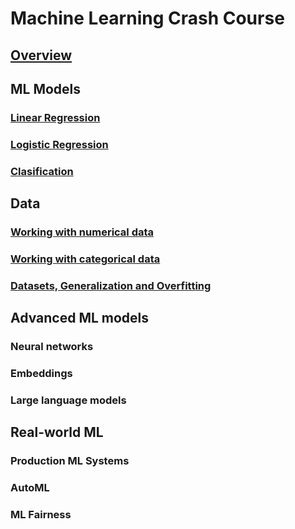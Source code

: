 # Machine Learning Crash Course

## [Overview](./overview.md)

## ML Models

### [Linear Regression](./linear_regression.md)

### [Logistic Regression](./logistic_regression.md)

### [Clasification](./clasification.md)

## Data

### [Working with numerical data](./numerical_data.md)

### [Working with categorical data](./categorical_data.md)

### [Datasets, Generalization and Overfitting](./datasets.md)

## Advanced ML models

### Neural networks

### Embeddings

### Large language models

## Real-world ML

### Production ML Systems

### AutoML

### ML Fairness
